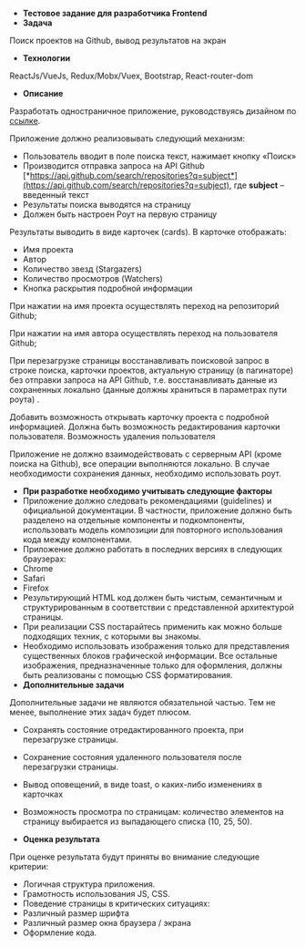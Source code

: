 - **Тестовое задание для разработчика Frontend**
- **Задача**

Поиск проектов на Github, вывод результатов на экран

- **Технологии**

ReactJs/VueJs, Redux/Mobx/Vuex, Bootstrap, React-router-dom

- **Описание**

Разработать одностраничное приложение, руководствуясь дизайном по [ссылке](https://www.figma.com/file/nPBJfhZXTX79RSYZv9beYk/Test_Front).

Приложение должно реализовывать следующий механизм:

- Пользователь вводит в поле поиска текст, нажимает кнопку «Поиск»
- Производится отправка запроса на API Github  [*https://api.github.com/search/repositories?q=subject*](https://api.github.com/search/repositories?q=subject), где **subject** – введенный текст
- Результаты поиска выводятся на страницу
- Должен быть настроен Роут на первую страницу

Результаты выводить в виде карточек (cards). В карточке отображать:

- Имя проекта 
- Автор
- Количество звезд (Stargazers)
- Количество просмотров (Watchers)
- Кнопка раскрытия подробной информации

При нажатии на имя проекта осуществлять переход на репозиторий Github;

При нажатии на имя автора осуществлять переход на пользователя Github;

При перезагрузке страницы восстанавливать поисковой запрос в строке поиска, карточки проектов, актуальную страницу (в пагинаторе) без отправки запроса на API Github, т.е. восстанавливать данные из сохраненных локально (данные должны храниться в параметрах пути роута) .

Добавить возможность открывать карточку проекта с подробной информацией. Должна быть возможность редактирования карточки пользователя. Возможность удаления пользователя

Приложение не должно взаимодействовать с серверным API (кроме поиска на Github), все операции выполняются локально. В случае необходимости сохранения данных, необходимо использовать роут.

- **При разработке необходимо учитывать следующие факторы**
- Приложение должно следовать рекомендациями (guidelines) и официальной документации. В частности, приложение должно быть разделено на отдельные компоненты и подкомпоненты, использовать модель композиции для повторного использования кода между компонентами.
- Приложение должно работать в последних версиях в следующих браузерах:
- Chrome
- Safari
- Firefox
- Результирующий HTML код должен быть чистым, семантичным и структурированным в соответствии с представленной архитектурой страницы.
- При реализации CSS постарайтесь применить как можно больше подходящих техник, с которыми вы знакомы.
- Необходимо использовать изображения только для представления существенных блоков графической информации. Все остальные изображения, предназначенные только для оформления, должны быть реализованы с помощью CSS форматирования.
- **Дополнительные задачи**

Дополнительные задачи не являются обязательной частью. Тем не менее, выполнение этих задач будет плюсом.

- Сохранять состояние отредактированного проекта, при перезагрузке страницы. 
- Сохранение состояния удаленного пользователя после перезагрузки страницы.
- Вывод оповещений, в виде toast, о каких-либо изменениях в карточках
- Возможность просмотра по страницам: количество элементов на страницу выбирается из выпадающего списка (10, 25, 50).

- **Оценка результата**

При оценке результата будут приняты во внимание следующие критерии:

- Логичная структура приложения.
- Грамотность использования JS, CSS.
- Поведение страницы в критических ситуациях:
- Различный размер шрифта
- Различный размер окна браузера / экрана
- Оформление кода.
